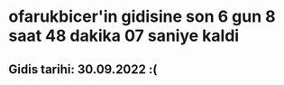 # ofarukbicer'in gidisine son 6 gun 8 saat 48 dakika 07 saniye kaldi

## Gidis tarihi: 30.09.2022 :(